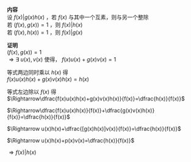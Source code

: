 **内容**  
设 $f(x)|g(x)h(x)$ ，若 $f(x)$ 与其中一个互素，则与另一个整除  
若 $(f(x),g(x))=1$ ，则 $f(x)|h(x)$  
若 $(f(x),h(x))=1$ ，则 $f(x)|g(x)$  
  
**证明**  
 $(f(x),g(x))=1$  
 $\Rightarrow\exists\ u(x),v(x)$ 使得， $f(x)u(x)+g(x)v(x)=1$  
  
等式两边同时乘以 $h(x)$ 得  
 $f(x)u(x)h(x)+g(x)v(x)h(x)=h(x)$  
  
等式左边除以 $f(x)$ 得  
 $\Rightarrow\dfrac{f(x)u(x)h(x)+g(x)v(x)h(x)}{f(x)}=\dfrac{h(x)}{f(x)}$  
  
 $\Rightarrow\dfrac{f(x)u(x)h(x)}{f(x)}+\dfrac{g(x)v(x)h(x)}{f(x)}=\dfrac{h(x)}{f(x)}$  
  
 $\Rightarrow u(x)h(x)+\dfrac{[g(x)h(x)]v(x)}{f(x)}=\dfrac{h(x)}{f(x)}$  
  
 $\Rightarrow u(x)h(x)+p(x)v(x)=\dfrac{h(x)}{f(x)}$  
  
 $\Rightarrow f(x)|h(x)$  
